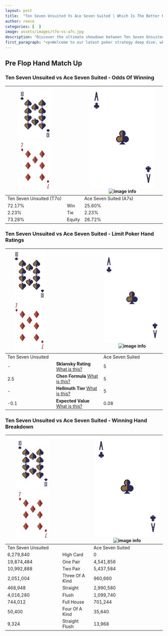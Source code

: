 ```yaml
---
layout: post
title:  "Ten Seven Unsuited Vs Ace Seven Suited | Which Is The Better Hand In Poker? A Complete Guide"
author: reece
categories: [  ]
image: assets/images/t7o-vs-a7s.jpg
description: "Discover the ultimate showdown between Ten Seven Unsuited and Ace Seven Suited in poker! Uncover the odds, strategies, and scenarios where one hand triumphs over the other. Get ready to up your poker game with this thrilling analysis."
first_paragraph: "<p>Welcome to our latest poker strategy deep dive, where we're pitting two distinct hands against each other in a high-stakes showdown: Ten Seven Unsuited vs Ace Seven Suited.</p><p>In the dynamic world of poker, every decision counts, and knowing which hand holds the upper hand is key to your success at the table.</p><p>In this article, we'll dissect these two hands, explore the scenarios where one dominates the other, and equip you with the knowledge to make strategic choices that can tip the odds in your favor.</p><p>Get ready to unravel the intriguing dynamics of these poker hands and elevate your game to new heights.</p>"
---
```




[comment]: # (sp0)

## Pre Flop Hand Match Up

<div class="table hand-ratings" markdown="1"> 



### Ten Seven Unsuited vs Ace Seven Suited - Odds Of Winning


    
| ![image info](assets/images/hand1/T.png) ![image info](assets/images/hand1/7o.png) |  | ![image info](assets/images/hand2/A.png) ![image info](assets/images/hand2/7s.png) |
| -------- | -------- | -------- |
| Ten Seven Unsuited (T7o) |  | Ace Seven Suited (A7s) |
| 72.17% | Win | 25.60% |
| 2.23% | Tie | 2.23% |
| 73.28% | Equity | 26.72% |




[comment]: # (sp1)



### Ten Seven Unsuited vs Ace Seven Suited - Limit Poker Hand Ratings


    
| ![image info](assets/images/hand1/T.png) ![image info](assets/images/hand1/7o.png) |  | ![image info](assets/images/hand2/A.png) ![image info](assets/images/hand2/7s.png) |
| -------- | -------- | -------- |
| Ten Seven Unsuited |  | Ace Seven Suited |
| - | **Sklansky Rating** [What is this?](/sklansky-rating-explained) | 5 |
| 2.5 | **Chen Formula** [What is this?](/chen-formula-explained) | 5 |
| - | **Hellmuth Tier** [What is this?](/Hellmuth-tier-explained) | 5 |
| -0.1 | **Expected Value** [What is this?](/expected-value-explained) | 0.08 |




[comment]: # (sp2)



### Ten Seven Unsuited vs Ace Seven Suited - Winning Hand Breakdown


    
| ![image info](assets/images/hand1/T.png) ![image info](assets/images/hand1/7o.png) |  | ![image info](assets/images/hand2/A.png) ![image info](assets/images/hand2/7s.png) |
| -------- | -------- | -------- |
| Ten Seven Unsuited |  | Ace Seven Suited |
| 6,279,840 | High Card | 0 |
| 19,874,484 | One Pair | 4,541,856 |
| 10,992,888 | Two Pair | 5,437,584 |
| 2,051,004 | Three Of A Kind | 960,660 |
| 468,948 | Straight | 2,990,580 |
| 4,016,280 | Flush | 1,099,740 |
| 744,012 | Full House | 701,244 |
| 50,400 | Four Of A Kind | 35,640 |
| 9,324 | Straight Flush | 13,968 |




[comment]: # (sp3)



</div>

[comment]: # (sp4)



[comment]: # (sp5)

